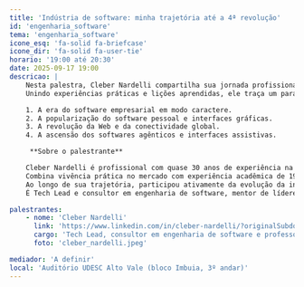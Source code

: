 ```yaml
---
title: 'Indústria de software: minha trajetória até a 4ª revolução'
id: 'engenharia_software'
tema: 'engenharia_software'
icone_esq: 'fa-solid fa-briefcase'
icone_dir: 'fa-solid fa-user-tie'
horario: '19:00 até 20:30'
date: 2025-09-17 19:00
descricao: |
    Nesta palestra, Cleber Nardelli compartilha sua jornada profissional desde o início da informatização empresarial até o cenário atual da 4ª revolução da indústria de software.
    Unindo experiências práticas e lições aprendidas, ele traça um paralelo entre sua trajetória e os grandes marcos tecnológicos que moldaram o setor:

    1. A era do software empresarial em modo caractere.
    2. A popularização do software pessoal e interfaces gráficas.
    3. A revolução da Web e da conectividade global.
    4. A ascensão dos softwares agênticos e interfaces assistivas.

     **Sobre o palestrante**

    Cleber Nardelli é profissional com quase 30 anos de experiência na indústria de software, atuando em empresas de diferentes portes e setores, desde startups até grandes corporações.  
    Combina vivência prática no mercado com experiência acadêmica de 19 anos como professor universitário, orientando novos talentos em desenvolvimento de software, arquitetura de sistemas e inovação tecnológica.  
    Ao longo de sua trajetória, participou ativamente da evolução da indústria, desde a era dos sistemas em modo caractere até o cenário atual de soluções agênticas e inteligência artificial aplicada.  
    É Tech Lead e consultor em engenharia de software, mentor de líderes técnicos e palestrante sobre transformação digital e tendências de mercado.

palestrantes:
    - nome: 'Cleber Nardelli'
      link: 'https://www.linkedin.com/in/cleber-nardelli/?originalSubdomain=br'
      cargo: 'Tech Lead, consultor em engenharia de software e professor universitário'
      foto: 'cleber_nardelli.jpeg'

mediador: 'A definir'
local: 'Auditório UDESC Alto Vale (bloco Imbuia, 3º andar)'
---
```

